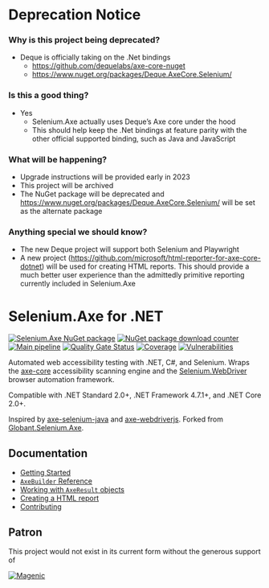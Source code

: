 # Deprecation Notice

### Why is this project being deprecated?
-	Deque is officially taking on the .Net bindings  
	-	https://github.com/dequelabs/axe-core-nuget  
	-	https://www.nuget.org/packages/Deque.AxeCore.Selenium/  
### Is this a good thing?
- Yes
  - Selenium.Axe actually uses Deque’s Axe core under the hood
  - This should help keep the .Net bindings at feature parity with the other official supported binding, such as Java and JavaScript
### What will be happening?
- Upgrade instructions will be provided early in 2023
- This project will be archived
- The NuGet package will be deprecated and https://www.nuget.org/packages/Deque.AxeCore.Selenium/ will be set as the alternate package
### Anything special we should know?
- The new Deque project will support both Selenium and Playwright 
- A new project (https://github.com/microsoft/html-reporter-for-axe-core-dotnet) will be used for creating HTML reports.  This should provide a much better user experience than the admittedly primitive reporting currently included in Selenium.Axe

# Selenium.Axe for .NET
[![Selenium.Axe NuGet package](https://img.shields.io/nuget/v/Selenium.Axe)](https://www.nuget.org/packages/Selenium.Axe) 
[![NuGet package download counter](https://img.shields.io/nuget/dt/Selenium.Axe)](https://www.nuget.org/packages/Selenium.Axe/) 
[![Main pipeline](https://github.com/TroyWalshProf/SeleniumAxeDotnet/actions/workflows/mainPipeline.yml/badge.svg?branch=main)](https://github.com/TroyWalshProf/SeleniumAxeDotnet/actions/workflows/mainPipeline.yml)
[![Quality Gate Status](https://sonarcloud.io/api/project_badges/measure?project=TroyWalshProf_SeleniumAxeDotnet&metric=alert_status)](https://sonarcloud.io/dashboard?id=TroyWalshProf_SeleniumAxeDotnet)
[![Coverage](https://sonarcloud.io/api/project_badges/measure?project=TroyWalshProf_SeleniumAxeDotnet&metric=coverage)](https://sonarcloud.io/dashboard?id=TroyWalshProf_SeleniumAxeDotnet)
[![Vulnerabilities](https://sonarcloud.io/api/project_badges/measure?project=TroyWalshProf_SeleniumAxeDotnet&metric=vulnerabilities)](https://sonarcloud.io/dashboard?id=TroyWalshProf_SeleniumAxeDotnet)


Automated web accessibility testing with .NET, C#, and Selenium. Wraps the [axe-core](https://github.com/dequelabs/axe-core) accessibility scanning engine and the [Selenium.WebDriver](https://www.seleniumhq.org/) browser automation framework.

Compatible with .NET Standard 2.0+, .NET Framework 4.7.1+, and .NET Core 2.0+. 

Inspired by [axe-selenium-java](https://github.com/dequelabs/axe-selenium-java) and [axe-webdriverjs](https://github.com/dequelabs/axe-webdriverjs). Forked from [Globant.Selenium.Axe](https://github.com/javnov/axe-selenium-csharp).

## Documentation

* [Getting Started](https://troywalshprof.github.io/SeleniumAxeDotnet/#/?id=getting-started)
* [`AxeBuilder` Reference](https://troywalshprof.github.io/SeleniumAxeDotnet/#/?id=axebuilder-reference)
* [Working with `AxeResult` objects](https://troywalshprof.github.io/SeleniumAxeDotnet/#/?id=working-with-axeresult-objects)
* [Creating a HTML report](https://troywalshprof.github.io/SeleniumAxeDotnet/#/?id=creating-a-html-report)
* [Contributing](https://troywalshprof.github.io/SeleniumAxeDotnet/#/?id=contributing)

Patron
------
This project would not exist in its current form without the generous support of

[![Magenic](docs/magenic-logo.png)](https://magenic.com)
